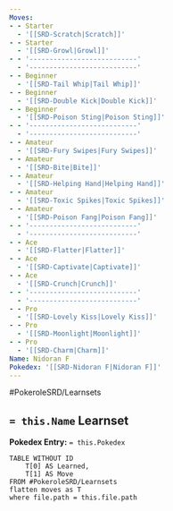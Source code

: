 ```yaml
---
Moves:
- - Starter
  - '[[SRD-Scratch|Scratch]]'
- - Starter
  - '[[SRD-Growl|Growl]]'
- - '---------------------------'
  - '---------------------------'
- - Beginner
  - '[[SRD-Tail Whip|Tail Whip]]'
- - Beginner
  - '[[SRD-Double Kick|Double Kick]]'
- - Beginner
  - '[[SRD-Poison Sting|Poison Sting]]'
- - '---------------------------'
  - '---------------------------'
- - Amateur
  - '[[SRD-Fury Swipes|Fury Swipes]]'
- - Amateur
  - '[[SRD-Bite|Bite]]'
- - Amateur
  - '[[SRD-Helping Hand|Helping Hand]]'
- - Amateur
  - '[[SRD-Toxic Spikes|Toxic Spikes]]'
- - Amateur
  - '[[SRD-Poison Fang|Poison Fang]]'
- - '---------------------------'
  - '---------------------------'
- - Ace
  - '[[SRD-Flatter|Flatter]]'
- - Ace
  - '[[SRD-Captivate|Captivate]]'
- - Ace
  - '[[SRD-Crunch|Crunch]]'
- - '---------------------------'
  - '---------------------------'
- - Pro
  - '[[SRD-Lovely Kiss|Lovely Kiss]]'
- - Pro
  - '[[SRD-Moonlight|Moonlight]]'
- - Pro
  - '[[SRD-Charm|Charm]]'
Name: Nidoran F
Pokedex: '[[SRD-Nidoran F|Nidoran F]]'
---
```


#PokeroleSRD/Learnsets

## `= this.Name` Learnset

**Pokedex Entry:** `= this.Pokedex`

```dataview
TABLE WITHOUT ID
    T[0] AS Learned,
    T[1] AS Move
FROM #PokeroleSRD/Learnsets
flatten moves as T
where file.path = this.file.path
```
